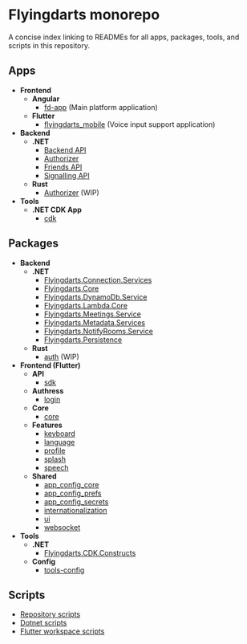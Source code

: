# Flyingdarts monorepo

A concise index linking to READMEs for all apps, packages, tools, and scripts in this repository.

## Apps

- **Frontend**
  - **Angular**
    - [fd-app](apps/frontend/angular/fd-app/README.md) (Main platform application)
  - **Flutter**
    - [flyingdarts_mobile](apps/frontend/flutter/flyingdarts_mobile/README.md) (Voice input support application)
- **Backend**
  - **.NET**
    - [Backend API](apps/backend/dotnet/api/README.md)
    - [Authorizer](apps/backend/dotnet/auth/README.md)
    - [Friends API](apps/backend/dotnet/friends/README.md)
    - [Signalling API](apps/backend/dotnet/signalling/api/README.md)
  - **Rust**
    - [Authorizer](apps/backend/rust/authorizer/README.md) (WIP)
- **Tools**
  - **.NET CDK App**
    - [cdk](apps/tools/dotnet/cdk/README.md)

## Packages

- **Backend**
  - **.NET**
    - [Flyingdarts.Connection.Services](packages/backend/dotnet/Flyingdarts.Connection.Services/README.md)
    - [Flyingdarts.Core](packages/backend/dotnet/Flyingdarts.Core/README.md)
    - [Flyingdarts.DynamoDb.Service](packages/backend/dotnet/Flyingdarts.DynamoDb.Service/Flyingdarts.DynamoDb.Service/README.md)
    - [Flyingdarts.Lambda.Core](packages/backend/dotnet/Flyingdarts.Lambda.Core/README.md)
    - [Flyingdarts.Meetings.Service](packages/backend/dotnet/Flyingdarts.Meetings.Service/Flyingdarts.Meetings.Service/README.md)
    - [Flyingdarts.Metadata.Services](packages/backend/dotnet/Flyingdarts.Metadata.Services/Flyingdarts.Metadata.Services/README.md)
    - [Flyingdarts.NotifyRooms.Service](packages/backend/dotnet/Flyingdarts.NotifyRooms.Service/Flyingdarts.NotifyRooms.Service/README.md)
    - [Flyingdarts.Persistence](packages/backend/dotnet/Flyingdarts.Persistence/README.md)
  - **Rust**
    - [auth](packages/backend/rust/auth/README.md) (WIP)
- **Frontend (Flutter)**
  - **API**
    - [sdk](packages/frontend/flutter/api/sdk/README.md)
  - **Authress**
    - [login](packages/frontend/flutter/authress/login/README.md)
  - **Core**
    - [core](packages/frontend/flutter/core/README.md)
  - **Features**
    - [keyboard](packages/frontend/flutter/features/keyboard/README.md)
    - [language](packages/frontend/flutter/features/language/README.md)
    - [profile](packages/frontend/flutter/features/profile/README.md)
    - [splash](packages/frontend/flutter/features/splash/README.md)
    - [speech](packages/frontend/flutter/features/speech/README.md)
  - **Shared**
    - [app_config_core](packages/frontend/flutter/shared/config/app_config_core/README.md)
    - [app_config_prefs](packages/frontend/flutter/shared/config/app_config_prefs/README.md)
    - [app_config_secrets](packages/frontend/flutter/shared/config/app_config_secrets/README.md)
    - [internationalization](packages/frontend/flutter/shared/internationalization/README.md)
    - [ui](packages/frontend/flutter/shared/ui/README.md)
    - [websocket](packages/frontend/flutter/shared/websocket/README.md)
- **Tools**
  - **.NET**
    - [Flyingdarts.CDK.Constructs](packages/tools/dotnet/Flyingdarts.CDK.Constructs/README.md)
  - **Config**
    - [tools-config](packages/tools/config/README.md)

## Scripts

- [Repository scripts](scripts/README.md)
- [Dotnet scripts](scripts/dotnet/README.md)
- [Flutter workspace scripts](scripts/flutter/workspace/README.md)
